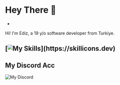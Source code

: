 # Hey There 👋 
- 
Hi! I'm Ediz, a 19 y/o software developer from Turkiye. 

[![My Skills](https://skillicons.dev/icons?i=js,html,css,cpp,cs,nodejs,react,py,sqlite,vscode,linux,kali](https://skillicons.dev/icons?theme=dark&i=js,html,css,cpp,cs,nodejs,react,py,sqlite,vscode,linux,kali))](https://skillicons.dev)  
-
## My Discord Acc
![My Discord](https://lantern.rest/api/v1/users/794909914760871967?svg=1&theme=dark&borderRadius=2&hideActivity=1&hideStatus=0)
